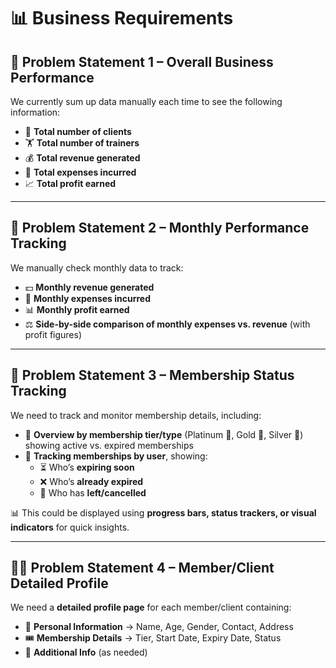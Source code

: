 # 📊 Business Requirements

## 🚀 Problem Statement 1 – Overall Business Performance
We currently sum up data manually each time to see the following information:
- 👥 **Total number of clients**
- 🏋️ **Total number of trainers**
- 💰 **Total revenue generated**
- 💸 **Total expenses incurred**
- 📈 **Total profit earned**

---

## 📅 Problem Statement 2 – Monthly Performance Tracking
We manually check monthly data to track:
- 💵 **Monthly revenue generated**
- 🧾 **Monthly expenses incurred**
- 📊 **Monthly profit earned**
- ⚖️ **Side-by-side comparison of monthly expenses vs. revenue** (with profit figures)

---

## 🪪 Problem Statement 3 – Membership Status Tracking
We need to track and monitor membership details, including:
- 📌 **Overview by membership tier/type** (Platinum 🥇, Gold 🥈, Silver 🥉) showing active vs. expired memberships
- 👤 **Tracking memberships by user**, showing:
  - ⏳ Who’s **expiring soon**
  - ❌ Who’s **already expired**
  - 🚪 Who has **left/cancelled**

📊 This could be displayed using **progress bars, status trackers, or visual indicators** for quick insights.

---

## 🧑‍💼 Problem Statement 4 – Member/Client Detailed Profile
We need a **detailed profile page** for each member/client containing:
- 📝 **Personal Information** → Name, Age, Gender, Contact, Address
- 🎟️ **Membership Details** → Tier, Start Date, Expiry Date, Status
- 📂 **Additional Info** (as needed)
